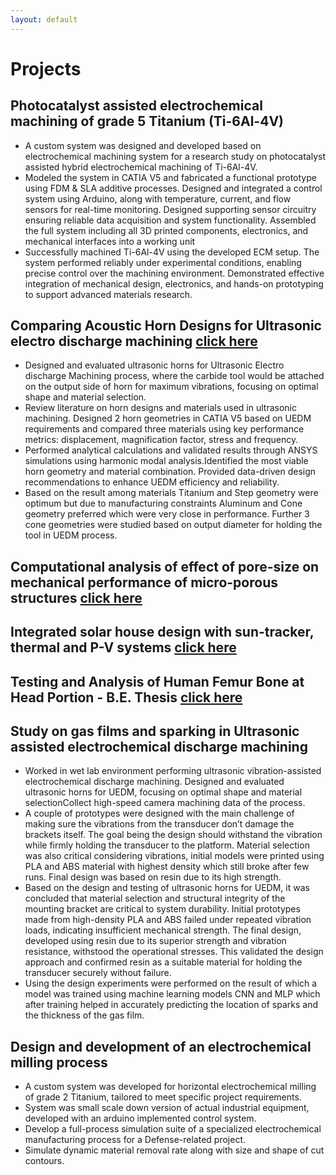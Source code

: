 ```yaml
---
layout: default
---
```


# Projects

## Photocatalyst assisted electrochemical machining of grade 5 Titanium (Ti-6Al-4V)
  - A custom system was designed and developed based on electrochemical machining system for a research study on photocatalyst assisted hybrid electrochemical machining of Ti-6Al-4V.
  - Modeled the system in CATIA V5 and fabricated a functional prototype using FDM & SLA additive processes. Designed and integrated a control system using Arduino, along with temperature, current, and flow sensors for
    real-time monitoring. Designed supporting sensor circuitry ensuring reliable data acquisition and system functionality. Assembled the full system including all 3D printed components, electronics, and mechanical
    interfaces into a working unit	
  - Successfully machined Ti-6Al-4V using the developed ECM setup. The system performed reliably under experimental conditions, enabling precise control over the machining environment. Demonstrated effective integration
    of mechanical design, electronics, and hands-on prototyping to support advanced materials research.

## Comparing Acoustic Horn Designs for Ultrasonic electro discharge machining [click here](https://drive.google.com/file/d/1TZvKJ6EA-MULNo2_hepJlK4ximdFGhar/view?usp=sharing)
 - Designed and evaluated ultrasonic horns for Ultrasonic Electro discharge Machining process, where the carbide tool would be attached on the output side of horn for maximum vibrations, focusing on optimal shape and        material selection.
 - Review literature on horn designs and materials used in ultrasonic machining. Designed 2 horn geometries in CATIA V5 based on UEDM requirements and compared three materials using key performance metrics: displacement,
   magnification factor, stress and frequency.
 - Performed analytical calculations and validated results through ANSYS simulations using harmonic modal analysis.Identified the most viable horn geometry and material combination. Provided data-driven design
  recommendations to enhance UEDM efficiency and reliability.
 - Based on the result among materials Titanium and Step geometry were optimum but due to manufacturing constraints Aluminum and Cone geometry preferred which
   were very close in performance. Further 3 cone geometries were studied based on output diameter for holding the tool in UEDM process.



## Computational analysis of effect of pore-size on mechanical performance of micro-porous structures [click here](https://drive.google.com/file/d/1_CSoilOd6hTPmAvil--rAIoIfgCO7Svj/view?usp=sharing)

## Integrated solar house design with sun-tracker, thermal and P-V systems [click here](https://drive.google.com/file/d/1Nabl_DU8NlQCB60O135zJ-6mBIHn8P1U/view?usp=sharing)
## Testing and Analysis of Human Femur Bone at Head Portion - B.E. Thesis [click here](https://drive.google.com/file/d/1Nabl_DU8NlQCB60O135zJ-6mBIHn8P1U/view?usp=sharing)

## Study on gas films and sparking in Ultrasonic assisted electrochemical discharge machining
  -	Worked in wet lab environment performing ultrasonic vibration-assisted electrochemical discharge machining. Designed and evaluated ultrasonic horns for UEDM, focusing on optimal shape and material selectionCollect high-speed camera machining data of the process.
  -	A couple of prototypes were designed with the main challenge of making sure the vibrations from the transducer don’t damage the brackets itself. The goal being the design should withstand the vibration while firmly holding the transducer to the platform. Material selection was also critical considering vibrations, initial models were printed using PLA and ABS material with highest density which still broke after few runs. Final design was based on resin due to its high strength.
  -	Based on the design and testing of ultrasonic horns for UEDM, it was concluded that material selection and structural integrity of the mounting bracket are critical to system durability. Initial prototypes made from high-density PLA and ABS failed under repeated vibration loads, indicating insufficient mechanical strength. The final design, developed using resin due to its superior strength and vibration resistance, withstood the operational stresses. This validated the design approach and confirmed resin as a suitable material for holding the transducer securely without failure.
  - Using the design experiments were performed on the result of which a model was trained using machine learning models CNN and MLP which after training helped in accurately predicting the location of sparks and the thickness of the gas film. 


## Design and development of an electrochemical milling process 
  -	A custom system was developed for horizontal electrochemical milling of grade 2 Titanium, tailored to meet specific project requirements.
  -	System was small scale down version of actual industrial equipment, developed with an arduino implemented control system. 
  -	Develop a full-process simulation suite of a specialized electrochemical manufacturing process for a Defense-related project.
  -	Simulate dynamic material removal rate along with size and shape of cut contours.
